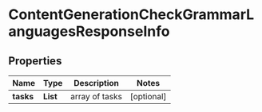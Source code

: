 # ContentGenerationCheckGrammarLanguagesResponseInfo


## Properties

| Name | Type | Description | Notes |
|------------ | ------------- | ------------- | -------------|
**tasks** | **List<ContentGenerationCheckGrammarLanguagesTaskInfo>** | array of tasks |[optional]|
